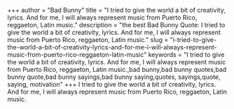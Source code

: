 +++
author = "Bad Bunny"
title = "I tried to give the world a bit of creativity, lyrics. And for me, I will always represent music from Puerto Rico, reggaeton, Latin music."
description = "the best Bad Bunny Quote: I tried to give the world a bit of creativity, lyrics. And for me, I will always represent music from Puerto Rico, reggaeton, Latin music."
slug = "i-tried-to-give-the-world-a-bit-of-creativity-lyrics-and-for-me-i-will-always-represent-music-from-puerto-rico-reggaeton-latin-music"
keywords = "I tried to give the world a bit of creativity, lyrics. And for me, I will always represent music from Puerto Rico, reggaeton, Latin music.,bad bunny,bad bunny quotes,bad bunny quote,bad bunny sayings,bad bunny saying,quotes, sayings,quote, saying, motivation"
+++
I tried to give the world a bit of creativity, lyrics. And for me, I will always represent music from Puerto Rico, reggaeton, Latin music.
